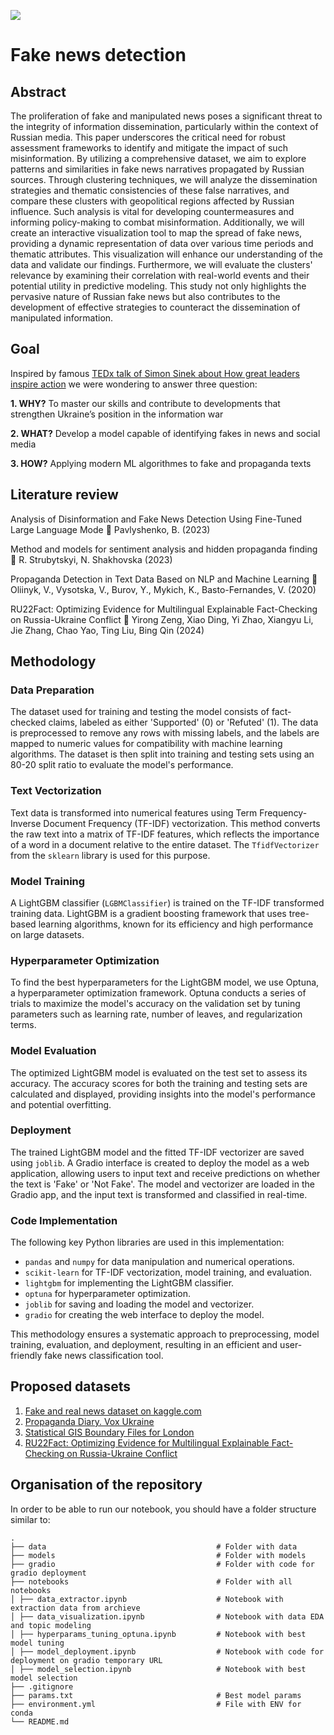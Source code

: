 ![]([./"images/img1.png"](https://github.com/strateg17/fake-news/blob/main/images/img1.png))



Fake news detection 
======

## Abstract
The proliferation of fake and manipulated news poses a significant threat to the integrity of information dissemination, particularly within the context of Russian media. This paper underscores the critical need for robust assessment frameworks to identify and mitigate the impact of such misinformation. By utilizing a comprehensive dataset, we aim to explore patterns and similarities in fake news narratives propagated by Russian sources. Through clustering techniques, we will analyze the dissemination strategies and thematic consistencies of these false narratives, and compare these clusters with geopolitical regions affected by Russian influence. Such analysis is vital for developing countermeasures and informing policy-making to combat misinformation. Additionally, we will create an interactive visualization tool to map the spread of fake news, providing a dynamic representation of data over various time periods and thematic attributes. This visualization will enhance our understanding of the data and validate our findings. Furthermore, we will evaluate the clusters' relevance by examining their correlation with real-world events and their potential utility in predictive modeling. This study not only highlights the pervasive nature of Russian fake news but also contributes to the development of effective strategies to counteract the dissemination of manipulated information.


## Goal
Inspired by famous [TEDx talk of Simon Sinek about How great leaders inspire action](https://www.ted.com/talks/simon_sinek_how_great_leaders_inspire_action?language=en) we were wondering to answer three question: 

**1. WHY?** 
To master our skills and contribute to developments that strengthen Ukraine’s position in the information war

**2. WHAT?** 
Develop a model capable of identifying fakes in news and social media


**3. HOW?**
Applying modern ML algorithmes to fake and propaganda texts


## Literature review
Analysis of Disinformation and Fake News Detection Using Fine-Tuned Large Language Mode 🔗
Pavlyshenko, B. (2023)

Method and models for sentiment analysis and hidden propaganda finding 🔗
R. Strubytskyi, N. Shakhovska (2023)


Propaganda Detection in Text Data Based on NLP and Machine Learning 🔗
Oliinyk, V., Vysotska, V., Burov, Y., Mykich, K., Basto-Fernandes, V. (2020)

RU22Fact: Optimizing Evidence for Multilingual Explainable Fact-Checking on Russia-Ukraine Conflict 🔗
Yirong Zeng, Xiao Ding, Yi Zhao, Xiangyu Li, Jie Zhang, Chao Yao, Ting Liu, Bing Qin (2024)

## Methodology

### Data Preparation
The dataset used for training and testing the model consists of fact-checked claims, labeled as either 'Supported' (0) or 'Refuted' (1). The data is preprocessed to remove any rows with missing labels, and the labels are mapped to numeric values for compatibility with machine learning algorithms. The dataset is then split into training and testing sets using an 80-20 split ratio to evaluate the model's performance.

### Text Vectorization
Text data is transformed into numerical features using Term Frequency-Inverse Document Frequency (TF-IDF) vectorization. This method converts the raw text into a matrix of TF-IDF features, which reflects the importance of a word in a document relative to the entire dataset. The `TfidfVectorizer` from the `sklearn` library is used for this purpose.

### Model Training
A LightGBM classifier (`LGBMClassifier`) is trained on the TF-IDF transformed training data. LightGBM is a gradient boosting framework that uses tree-based learning algorithms, known for its efficiency and high performance on large datasets.

### Hyperparameter Optimization
To find the best hyperparameters for the LightGBM model, we use Optuna, a hyperparameter optimization framework. Optuna conducts a series of trials to maximize the model's accuracy on the validation set by tuning parameters such as learning rate, number of leaves, and regularization terms.

### Model Evaluation
The optimized LightGBM model is evaluated on the test set to assess its accuracy. The accuracy scores for both the training and testing sets are calculated and displayed, providing insights into the model's performance and potential overfitting.

### Deployment
The trained LightGBM model and the fitted TF-IDF vectorizer are saved using `joblib`. A Gradio interface is created to deploy the model as a web application, allowing users to input text and receive predictions on whether the text is 'Fake' or 'Not Fake'. The model and vectorizer are loaded in the Gradio app, and the input text is transformed and classified in real-time.

### Code Implementation
The following key Python libraries are used in this implementation:
- `pandas` and `numpy` for data manipulation and numerical operations.
- `scikit-learn` for TF-IDF vectorization, model training, and evaluation.
- `lightgbm` for implementing the LightGBM classifier.
- `optuna` for hyperparameter optimization.
- `joblib` for saving and loading the model and vectorizer.
- `gradio` for creating the web interface to deploy the model.

This methodology ensures a systematic approach to preprocessing, model training, evaluation, and deployment, resulting in an efficient and user-friendly fake news classification tool.


## Proposed datasets
1. [Fake and real news dataset on kaggle.com](https://www.kaggle.com/datasets/clmentbisaillon/fake-and-real-news-dataset.)
2. [ Propaganda Diary. Vox Ukraine](https://russiandisinfo.voxukraine.org/en/narratives)
3. [Statistical GIS Boundary Files for London](https://data.london.gov.uk/dataset/statistical-gis-boundary-files-london)
4. [RU22Fact: Optimizing Evidence for Multilingual Explainable Fact-Checking on Russia-Ukraine Conflict](https://github.com/zeng-yirong/ru22fact)



## Organisation of the repository
In order to be able to run our notebook, you should have a folder structure similar to:

    .
    ├── data                                      # Folder with data
    ├── models                                    # Folder with models
    ├── gradio                                    # Folder with code for gradio deployment
    ├── notebooks                                 # Folder with all notebooks
    │ ├── data_extractor.ipynb                    # Notebook with extraction data from archieve
    │ ├── data_visualization.ipynb                # Notebook with data EDA and topic modeling
    │ ├── hyperparams_tuning_optuna.ipynb         # Notebook with best model tuning
    │ ├── model_deployment.ipynb                  # Notebook with code for deployment on gradio temporary URL
    │ ├── model_selection.ipynb                   # Notebook with best model selection
    ├── .gitignore                                
    ├── params.txt                                # Best model params
    ├── environment.yml                           # File with ENV for conda
    └── README.md       
    
  
